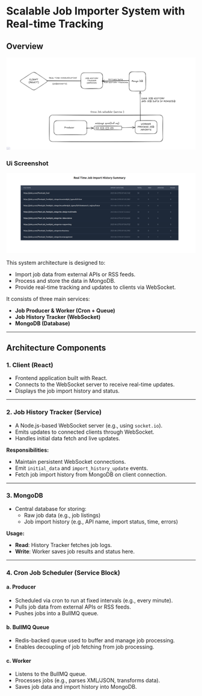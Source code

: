# Scalable Job Importer System with Real-time Tracking

## Overview

![Architecture Diagram](./Architecture.png)

### Ui Screenshot

![Architecture Diagram](./UiScreenshot.png)

This system architecture is designed to:

- Import job data from external APIs or RSS feeds.
- Process and store the data in MongoDB.
- Provide real-time tracking and updates to clients via WebSocket.

It consists of three main services:

- **Job Producer & Worker (Cron + Queue)**
- **Job History Tracker (WebSocket)**
- **MongoDB (Database)**

---

## Architecture Components

### 1. Client (React)

- Frontend application built with React.
- Connects to the WebSocket server to receive real-time updates.
- Displays the job import history and status.

---

### 2. Job History Tracker (Service)

- A Node.js-based WebSocket server (e.g., using `socket.io`).
- Emits updates to connected clients through WebSocket.
- Handles initial data fetch and live updates.

**Responsibilities:**

- Maintain persistent WebSocket connections.
- Emit `initial_data` and `import_history_update` events.
- Fetch job import history from MongoDB on client connection.

---

### 3. MongoDB

- Central database for storing:
  - Raw job data (e.g., job listings)
  - Job import history (e.g., API name, import status, time, errors)

**Usage:**

- **Read**: History Tracker fetches job logs.
- **Write**: Worker saves job results and status here.

---

### 4. Cron Job Scheduler (Service Block)

#### a. Producer

- Scheduled via cron to run at fixed intervals (e.g., every minute).
- Pulls job data from external APIs or RSS feeds.
- Pushes jobs into a BullMQ queue.

#### b. BullMQ Queue

- Redis-backed queue used to buffer and manage job processing.
- Enables decoupling of job fetching from job processing.

#### c. Worker

- Listens to the BullMQ queue.
- Processes jobs (e.g., parses XML/JSON, transforms data).
- Saves job data and import history into MongoDB.

